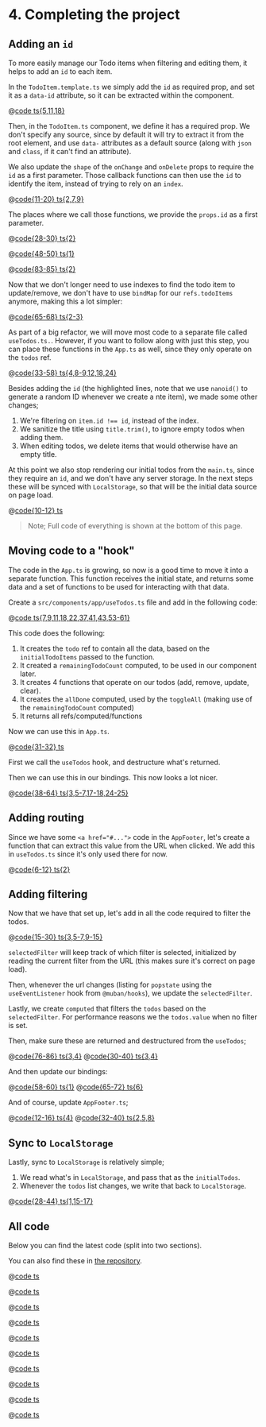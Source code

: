 # 4. Completing the project

## Adding an `id`

To more easily manage our Todo items when filtering and editing them, it helps to add an `id` to 
each item.

In the `TodoItem.template.ts` we simply add the `id` as required prop, and set it as a `data-id` 
attribute, so it can be extracted within the component.

<CodeGroup>
<CodeGroupItem title="src/components/todo-item/TodoItem.template.ts">

@[code ts{5,11,18}](./steps/todoitem-template-final.ts)
</CodeGroupItem>
</CodeGroup>

Then, in the `TodoItem.ts` component, we define it has a required prop. We don't specify any 
source, since by default it will try to extract it from the root element, and use `data-` 
attributes as a default source (along with `json` and `class`, if it can't find an attribute).

We also update the `shape` of the `onChange` and `onDelete` props to require the `id` as a first 
parameter. Those callback functions can then use the `id` to identify the item, instead of 
trying to rely on an `index`.

<CodeGroup>
<CodeGroupItem title="src/components/todo-item/TodoItem.ts">

@[code{11-20} ts{2,7,9}](./steps/todoitem-final.ts)
</CodeGroupItem>
</CodeGroup>

The places where we call those functions, we provide the `props.id` as a first parameter.

<CodeGroup>
<CodeGroupItem title="src/components/todo-item/TodoItem.ts">

@[code{28-30} ts{2}](./steps/todoitem-final.ts)
</CodeGroupItem>
</CodeGroup>

<CodeGroup>
<CodeGroupItem title="src/components/todo-item/TodoItem.ts">

@[code{48-50} ts{1}](./steps/todoitem-final.ts)
</CodeGroupItem>
</CodeGroup>

<CodeGroup>
<CodeGroupItem title="src/components/todo-item/TodoItem.ts">

@[code{83-85} ts{2}](./steps/todoitem-final.ts)
</CodeGroupItem>
</CodeGroup>

Now that we don't longer need to use indexes to find the todo item to update/remove, we don't 
have to use `bindMap` for our `refs.todoItems` anymore, making this a lot simpler: 

<CodeGroup>
<CodeGroupItem title="src/components/app/App.ts">

@[code{65-68} ts{2-3}](./steps/app-final.ts)
</CodeGroupItem>
</CodeGroup>

As part of a big refactor, we will move most code to a separate file called `useTodos.ts.`. 
However, if you want to follow along with just this step, you can place these functions in the
`App.ts` as well, since they only operate on the `todos` ref.

<CodeGroup>
<CodeGroupItem title="src/components/app/App.ts">

@[code{33-58} ts{4,8-9,12,18,24}](./steps/usetodos-final.ts)
</CodeGroupItem>
</CodeGroup>

Besides adding the `id` (the highlighted lines, note that we use `nanoid()` to generate a random 
ID whenever we create a nte item), we made some other changes;

1. We're filtering on `item.id !== id`, instead of the index.
2. We sanitize the title using `title.trim()`, to ignore empty todos when adding them.
3. When editing todos, we delete items that would otherwise have an empty title.

At this point we also stop rendering our initial todos from the `main.ts`, since they require an 
`id`, and we don't have any server storage. In the next steps these will be synced with 
`LocalStorage`, so that will be the initial data source on page load.

<CodeGroup>
<CodeGroupItem title="src/components/main.ts">

@[code{10-12} ts](./steps/main-final.ts)
</CodeGroupItem>
</CodeGroup>

> Note; Full code of everything is shown at the bottom of this page.

## Moving code to a "hook"

The code in the `App.ts` is growing, so now is a good time to move it into a separate function. 
This function receives the initial state, and returns some data and a set of functions to be 
used for interacting with that data.

Create a `src/components/app/useTodos.ts` file and add in the following code:

<CodeGroup>
<CodeGroupItem title="src/components/app/useTodos.ts">

@[code ts{7,9,11,18,22,37,41,43,53-61}](./steps/usetodos-1.ts)
</CodeGroupItem>
</CodeGroup>

This code does the following:

1. It creates the `todo` ref to contain all the data, based on the `initialTodoItems` passed to 
   the function.
2. It created a `remainingTodoCount` computed, to be used in our component later.
3. It creates 4 functions that operate on our todos (add, remove, update, clear).
4. It creates the `allDone` computed, used by the `toggleAll` (making use of the 
   `remainingTodoCount` computed)
5. It returns all refs/computed/functions

Now we can use this in `App.ts`.

<CodeGroup>
<CodeGroupItem title="src/components/app/App.ts">

@[code{31-32} ts](./steps/app-9.ts)
</CodeGroupItem>
</CodeGroup>

First we call the `useTodos` hook, and destructure what's returned.

Then we can use this in our bindings. This now looks a lot nicer.

<CodeGroup>
<CodeGroupItem title="src/components/app/App.ts">

@[code{38-64} ts{3,5-7,17-18,24-25}](./steps/app-9.ts)
</CodeGroupItem>
</CodeGroup>

## Adding routing

Since we have some `<a href="#...">` code in the `AppFooter`, let's create a function that can 
extract this value from the URL when clicked. We add this in `useTodos.ts` since it's only used 
there for now.

<CodeGroup>
<CodeGroupItem title="src/components/app/useTodos.ts">

@[code{6-12} ts{2}](./steps/usetodos-final.ts)
</CodeGroupItem>
</CodeGroup>

## Adding filtering

Now that we have that set up, let's add in all the code required to filter the todos.

<CodeGroup>
<CodeGroupItem title="src/components/app/useTodos.ts">

@[code{15-30} ts{3,5-7,9-15}](./steps/usetodos-final.ts)
</CodeGroupItem>
</CodeGroup>

`selectedFilter` will keep track of which filter is selected, initialized by reading the current 
filter from the URL (this makes sure it's correct on page load).

Then, whenever the url changes (listing for `popstate` using the `useEventListener` hook from 
`@muban/hooks`), we update the `selectedFilter`.

Lastly, we create `computed` that filters the `todos` based on the `selectedFilter`. For 
performance reasons we the `todos.value` when no filter is set.

Then, make sure these are returned and destructured from the `useTodos`;

@[code{76-86} ts{3,4}](./steps/usetodos-final.ts)
@[code{30-40} ts{3,4}](./steps/app-final.ts)

And then update our bindings:

@[code{58-60} ts{1}](./steps/app-final.ts)
@[code{65-72} ts{6}](./steps/app-final.ts)

And of course, update `AppFooter.ts`;

@[code{12-16} ts{4}](./steps/appfooter-final.ts)
@[code{32-40} ts{2,5,8}](./steps/appfooter-final.ts)


## Sync to `LocalStorage`

Lastly, sync to `LocalStorage` is relatively simple;

1. We read what's in `LocalStorage`, and pass that as the `initialTodos`.
2. Whenever the `todos` list changes, we write that back to `LocalStorage`.

<CodeGroup>
<CodeGroupItem title="src/components/app/App.ts">

@[code{28-44} ts{1,15-17}](./steps/app-final.ts)
</CodeGroupItem>
</CodeGroup>

## All code

Below you can find the latest code (split into two sections).

You can also find these in [the repository](https://github.com/mubanjs/todo-mvc/tree/main/projects/todo-app-client/src).


<CodeGroup>
<CodeGroupItem title="main.ts">

@[code ts](./steps/main-final.ts)
</CodeGroupItem>

<CodeGroupItem title="App.ts">

@[code ts](./steps/app-final.ts)
</CodeGroupItem>

<CodeGroupItem title="App.template.ts">

@[code ts](./steps/app-template-final.ts)
</CodeGroupItem>

<CodeGroupItem title="useTodos.ts">

@[code ts](./steps/usetodos-final.ts)
</CodeGroupItem>

<CodeGroupItem title="TodoItem.ts">

@[code ts](./steps/todoitem-final.ts)
</CodeGroupItem>

<CodeGroupItem title="TodoItem.template.ts">

@[code ts](./steps/todoitem-template-final.ts)
</CodeGroupItem>
</CodeGroup>

<CodeGroup>
<CodeGroupItem title="AppHeader.ts">

@[code ts](./steps/appheader-2.ts)
</CodeGroupItem>

<CodeGroupItem title="AppHeader.template.ts">

@[code ts](./steps/appheader-template-1.ts)
</CodeGroupItem>

<CodeGroupItem title="AppFooter.ts">

@[code ts](./steps/appfooter-final.ts)
</CodeGroupItem>

<CodeGroupItem title="AppFooter.template.ts">

@[code ts](./steps/appfooter-template-1.ts)
</CodeGroupItem>

</CodeGroup>
